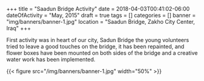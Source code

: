 +++
title = "Saadun Bridge Activity"
date = 2018-04-03T00:41:02-06:00
dateOfActivity = "May, 2015"
draft = true
tags = []
categories = []
banner = "img/banners/banner-1.jpg"
location = "Saadun Bridge, Zakho City Center, Iraq"
+++

First activity was in heart of our city, Sadun Bridge the young volunteers tried to leave a good touches on the bridge, it has been repainted, and flower boxes have been mounted on both sides of the bridge and a creative water work has been implemented.


{{< figure src="/img/banners/banner-1.jpg" width="50%" >}}
